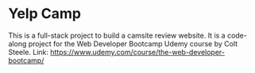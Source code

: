 # Yelp Camp
This is a full-stack project to build a camsite review website. It is a code-along project for the Web Developer Bootcamp Udemy course by Colt Steele. Link: https://www.udemy.com/course/the-web-developer-bootcamp/




